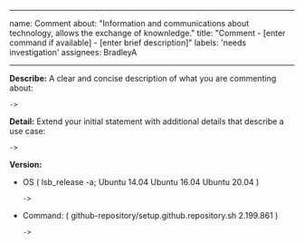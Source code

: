 ----
name:  Comment
about: "Information and communications about technology, allows the exchange of knownledge."
title: "Comment - [enter command  if available] - [enter brief description]"
labels: 'needs investigation'
assignees: BradleyA

---

**Describe:**
A clear and concise description of what you are commenting about:

    ->

**Detail:**
Extend your initial statement with additional details that describe a use case:

    ->

**Version:**
 - OS ( lsb_release -a; Ubuntu 14.04  Ubuntu 16.04  Ubuntu 20.04 )
 
       ->
 
  - Command: ( github-repository/setup.github.repository.sh  2.199.861 )

        ->

